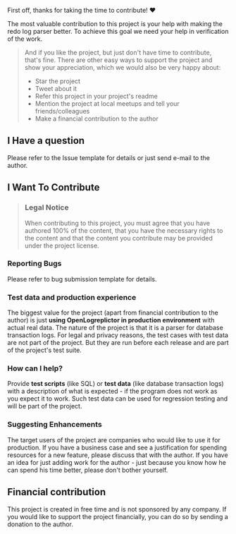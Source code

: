 First off, thanks for taking the time to contribute! ❤️

The most valuable contribution to this project is your help with making the redo log parser better.
To achieve this goal we need your help in verification of the work.

> And if you like the project, but just don't have time to contribute, that's fine. There are other easy ways to support the project and show your appreciation, which we would also be very happy about:
> - Star the project
> - Tweet about it
> - Refer this project in your project's readme
> - Mention the project at local meetups and tell your friends/colleagues
> - Make a financial contribution to the author

## I Have a question

Please refer to the Issue template for details or just send e-mail to the author.

## I Want To Contribute

> ### Legal Notice
> When contributing to this project, you must agree that you have authored 100% of the content, that you have the necessary rights to the content and that the content you contribute may be provided under the project license.

### Reporting Bugs

Please refer to bug submission template for details.

### Test data and production experience

The biggest value for the project (apart from financial contribution to the author) is just **using OpenLogreplictor in production environment** with actual real data.
The nature of the project is that it is a parser for database transaction logs.
For legal and privacy reasons, the test cases with test data are not part of the project.
But they are run before each release and are part of the project's test suite.

### How can I help?

Provide **test scripts** (like SQL) or **test data** (like database transaction logs) with a description of what is expected - if the program does not work as you expect it to work.
Such test data can be used for regression testing and will be part of the project.

### Suggesting Enhancements

The target users of the project are companies who would like to use it for production.
If you have a business case and see a justification for spending resources for a new feature, please discuss that with the author.
If you have an idea for just adding work for the author - just because you know how he can spend his time better, please don't bother yourself.

## Financial contribution

This project is created in free time and is not sponsored by any company.
If you would like to support the project financially, you can do so by sending a donation to the author.
